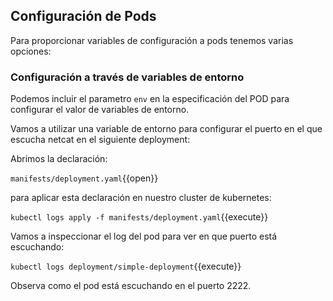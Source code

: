 
## Configuración de Pods

Para proporcionar variables de configuración a pods tenemos varias opciones:

### Configuración  a través de variables de entorno

Podemos incluir el parametro `env` en la especificación del POD para configurar el valor de variables de entorno.

Vamos a utilizar una variable de entorno para configurar el puerto en el que escucha netcat en el siguiente deployment:

Abrimos la declaración:

`manifests/deployment.yaml`{{open}}

para aplicar esta declaración en nuestro cluster de kubernetes:

`kubectl logs apply -f manifests/deployment.yaml`{{execute}}

Vamos a inspeccionar el log del pod para ver en que puerto está escuchando:

`kubectl logs deployment/simple-deployment`{{execute}}


Observa como el pod está escuchando en el puerto 2222.

